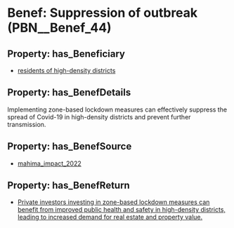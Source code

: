 # Benef: __Suppression of outbreak__ (PBN__Benef_44)

## Property: has_Beneficiary

* [residents of high-density districts](../Stakeholder/PBN__Stakeholder_38)

## Property: has_BenefDetails

Implementing zone-based lockdown measures can effectively suppress the spread of Covid-19 in high-density districts and prevent further transmission.

## Property: has_BenefSource

* [mahima_impact_2022](../Article/PBN__Article_10)

## Property: has_BenefReturn

* [Private investors investing in zone-based lockdown measures can benefit from improved public health and safety in high-density districts, leading to increased demand for real estate and property value.](../BenefReturn/PBN__BenefReturn_44)

